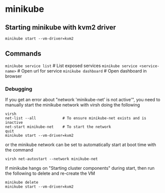 # minikube

## Starting minikube with kvm2 driver

`minikube start --vm-driver=kvm2`

## Commands

`minikube service list`            # List exposed services
`minikube service <service-name>`  # Open url for service
`minikube dashboard`               # Open dashboard in browser

### Debugging

If you get an error about "network 'minikube-net' is not active'", you need to
manually start the minikube network with virsh doing the following

```
virsh
net-list --all            # To ensure minikube-net exists and is inactive
net-start minikube-net    # To start the network
quit
minikube start --vm-driver=kvm2
```

or the minikube network can be set to automatically start at boot time with the command

```
virsh net-autostart --network minikube-net
```


If minikube hangs on "Starting cluster components" during start, then run
the following to delete and re-create the VM

```
minikube delete
minikube start --vm-driver=kvm2
```
